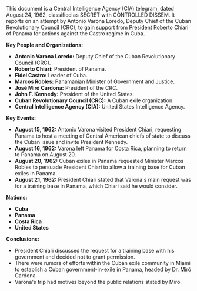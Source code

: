 This document is a Central Intelligence Agency (CIA) telegram, dated August 24, 1962, classified as SECRET with CONTROLLED DISSEM. It reports on an attempt by Antonio Varona Loredo, Deputy Chief of the Cuban Revolutionary Council (CRC), to gain support from President Roberto Chiari of Panama for actions against the Castro regime in Cuba.

**Key People and Organizations:**

*   **Antonio Varona Loredo:** Deputy Chief of the Cuban Revolutionary Council (CRC).
*   **Roberto Chiari:** President of Panama.
*   **Fidel Castro:** Leader of Cuba.
*   **Marcos Robles:** Panamanian Minister of Government and Justice.
*   **José Miró Cardona:** President of the CRC.
*   **John F. Kennedy:** President of the United States.
*   **Cuban Revolutionary Council (CRC):** A Cuban exile organization.
*   **Central Intelligence Agency (CIA):** United States Intelligence Agency.

**Key Events:**

*   **August 15, 1962:** Antonio Varona visited President Chiari, requesting Panama to host a meeting of Central American chiefs of state to discuss the Cuban issue and invite President Kennedy.
*   **August 16, 1962:** Varona left Panama for Costa Rica, planning to return to Panama on August 20.
*   **August 20, 1962:** Cuban exiles in Panama requested Minister Marcos Robles to persuade President Chiari to allow a training base for Cuban exiles in Panama.
*   **August 21, 1962:** President Chiari stated that Varona's main request was for a training base in Panama, which Chiari said he would consider.

**Nations:**

*   **Cuba**
*   **Panama**
*   **Costa Rica**
*   **United States**

**Conclusions:**

*   President Chiari discussed the request for a training base with his government and decided not to grant permission.
*   There were rumors of efforts within the Cuban exile community in Miami to establish a Cuban government-in-exile in Panama, headed by Dr. Miró Cardona.
*   Varona's trip had motives beyond the public relations stated by Miro.